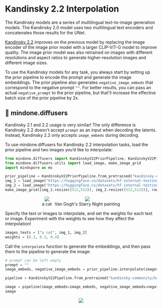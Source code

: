 # Kandinsky 2.2 Interpolation 

The Kandinsky models are a series of multilingual text-to-image generation models. The Kandinsky 2.0 model uses two multilingual text encoders and concatenates those results for the UNet.

[Kandinsky 2.2](https://github.com/ai-forever/Kandinsky-2) improves on the previous model by replacing the image encoder of the image prior model with a larger CLIP-ViT-G model to improve quality. The image prior model was also retrained on images with different resolutions and aspect ratios to generate higher-resolution images and different image sizes.

To use the Kandinsky models for any task, you always start by setting up the prior pipeline to encode the prompt and generate the image embeddings. The prior pipeline also generates `negative_image_embeds` that correspond to the negative prompt `""`. For better results, you can pass an actual `negative_prompt` to the prior pipeline, but that'll increase the effective batch size of the prior pipeline by 2x.

## 🧨 mindone.diffusers 

Kandinsky 2.1 and 2.2 usage is very similar! The only difference is Kandinsky 2.2 doesn't accept `prompt` as an input when decoding the latents. Instead, Kandinsky 2.2 only accepts `image_embeds` during decoding.

To use mindone.diffusers for Kandinsky 2.2 interpolation tasks, load the prior pipeline and two images you’d like to interpolate: 

```python
from mindone.diffusers import KandinskyV22PriorPipeline, KandinskyV22Pipeline
from mindone.diffusers.utils import load_image, make_image_grid
import mindspore as ms

prior_pipeline = KandinskyV22PriorPipeline.from_pretrained("kandinsky-community/kandinsky-2-2-prior", mindspore_dtype=ms.float16, use_safetensors=True)
img_1 = load_image("https://huggingface.co/datasets/hf-internal-testing/diffusers-images/resolve/main/kandinsky/cat.png")
img_2 = load_image("https://huggingface.co/datasets/hf-internal-testing/diffusers-images/resolve/main/kandinsky/starry_night.jpeg")
make_image_grid([img_1.resize((512,512)), img_2.resize((512,512))], rows=1, cols=2)
```

<div style="display: flex; justify-content: center; align-items: flex-start; text-align: center; max-width: 98%; margin: 0 auto; gap: 1vw;">
  <div>
    <img class="rounded-xl" src="https://huggingface.co/datasets/hf-internal-testing/diffusers-images/resolve/main/kandinsky/cat.png"/>
    <figcaption class="mt-2 text-center text-sm text-gray-500">a cat</figcaption>
  </div>
  <div>
    <img class="rounded-xl" src="https://huggingface.co/datasets/hf-internal-testing/diffusers-images/resolve/main/kandinsky/starry_night.jpeg"/>
    <figcaption class="mt-2 text-center text-sm text-gray-500">Van Gogh's Starry Night painting</figcaption>
  </div>
</div>



Specify the text or images to interpolate, and set the weights for each text or image. Experiment with the weights to see how they affect the interpolation!

```py
images_texts = ["a cat", img_1, img_2]
weights = [0.3, 0.3, 0.4]
```


Call the `interpolate` function to generate the embeddings, and then pass them to the pipeline to generate the image:

```python
# prompt can be left empty
prompt = ""
image_embeds, negative_image_embeds = prior_pipeline.interpolate(images_texts, weights)

pipeline = KandinskyV22Pipeline.from_pretrained("kandinsky-community/kandinsky-2-2-decoder", mindspore_dtype=ms.float16, use_safetensors=True)

image = pipeline(image_embeds=image_embeds, negative_image_embeds=negative_image_embeds, height=768, width=768)[0][0]
image
```

<div style="display: flex; justify-content: center; align-items: flex-start; text-align: center; max-width: 98%; margin: 0 auto; gap: 1vw;">
    <img class="rounded-xl" src="https://github.com/user-attachments/assets/4cad5e59-36f0-4b27-9bc9-6cb269074ebd"/>
</div>

